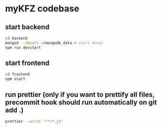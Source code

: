 # myKFZ codebase

## start backend

```bash
cd backend
mongod --dbpath ~/mongodb_data # start mongo
npm run devstart
```

## start frontend

```bash
cd frontend
npm start
```

## run prettier (only if you want to prettify all files, precommit hook should run automatically on git add .)

```bash
prettier --write "**/*.js"
```
